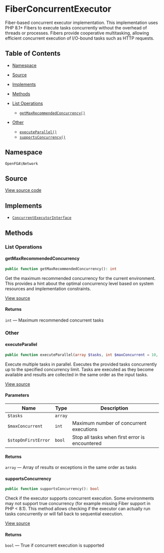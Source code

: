 # FiberConcurrentExecutor

Fiber-based concurrent executor implementation. This implementation uses PHP 8.1+ Fibers to execute tasks concurrently without the overhead of threads or processes. Fibers provide cooperative multitasking, allowing efficient concurrent execution of I/O-bound tasks such as HTTP requests.

## Table of Contents

- [Namespace](#namespace)
- [Source](#source)
- [Implements](#implements)
- [Methods](#methods)

- [List Operations](#list-operations)
  - [`getMaxRecommendedConcurrency()`](#getmaxrecommendedconcurrency)
- [Other](#other)
  - [`executeParallel()`](#executeparallel)
  - [`supportsConcurrency()`](#supportsconcurrency)

## Namespace

`OpenFGA\Network`

## Source

[View source code](https://github.com/evansims/openfga-php/blob/main/src/Network/FiberConcurrentExecutor.php)

## Implements

- [`ConcurrentExecutorInterface`](ConcurrentExecutorInterface.md)

## Methods

### List Operations

#### getMaxRecommendedConcurrency

```php
public function getMaxRecommendedConcurrency(): int

```

Get the maximum recommended concurrency for the current environment. This provides a hint about the optimal concurrency level based on system resources and implementation constraints.

[View source](https://github.com/evansims/openfga-php/blob/main/src/Network/FiberConcurrentExecutor.php#L91)

#### Returns

`int` — Maximum recommended concurrent tasks

### Other

#### executeParallel

```php
public function executeParallel(array $tasks, int $maxConcurrent = 10, bool $stopOnFirstError = false): array

```

Execute multiple tasks in parallel. Executes the provided tasks concurrently up to the specified concurrency limit. Tasks are executed as they become available and results are collected in the same order as the input tasks.

[View source](https://github.com/evansims/openfga-php/blob/main/src/Network/FiberConcurrentExecutor.php#L33)

#### Parameters

| Name                | Type    | Description                                    |
| ------------------- | ------- | ---------------------------------------------- |
| `$tasks`            | `array` |                                                |
| `$maxConcurrent`    | `int`   | Maximum number of concurrent executions        |
| `$stopOnFirstError` | `bool`  | Stop all tasks when first error is encountered |

#### Returns

`array` — Array of results or exceptions in the same order as tasks

#### supportsConcurrency

```php
public function supportsConcurrency(): bool

```

Check if the executor supports concurrent execution. Some environments may not support true concurrency (for example missing Fiber support in PHP &lt; 8.1). This method allows checking if the executor can actually run tasks concurrently or will fall back to sequential execution.

[View source](https://github.com/evansims/openfga-php/blob/main/src/Network/FiberConcurrentExecutor.php#L102)

#### Returns

`bool` — True if concurrent execution is supported
